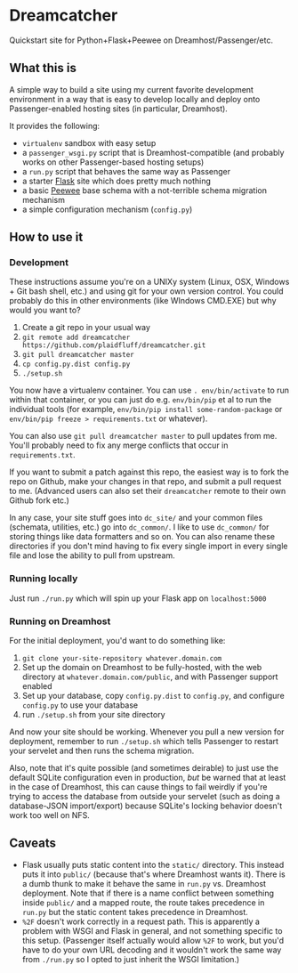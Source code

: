 # Dreamcatcher
Quickstart site for Python+Flask+Peewee on Dreamhost/Passenger/etc.

## What this is

A simple way to build a site using my current favorite development environment in a way that is easy to develop locally and deploy onto Passenger-enabled hosting sites (in particular, Dreamhost).

It provides the following:

* `virtualenv` sandbox with easy setup
* a `passenger_wsgi.py` script that is Dreamhost-compatible (and probably works on other Passenger-based hosting setups)
* a `run.py` script that behaves the same way as Passenger
* a starter [Flask](http://flask.pocoo.org/) site which does pretty much nothing
* a basic [Peewee](http://peewee.readthedocs.org/) base schema with a not-terrible schema migration mechanism
* a simple configuration mechanism (`config.py`)

## How to use it

### Development

These instructions assume you're on a UNIXy system (Linux, OSX, Windows + Git bash shell, etc.) and using git for your own version control. You could probably do this in other environments (like WIndows CMD.EXE) but why would you want to?

1. Create a git repo in your usual way
2. `git remote add dreamcatcher https://github.com/plaidfluff/dreamcatcher.git`
3. `git pull dreamcatcher master`
4. `cp config.py.dist config.py`
5. `./setup.sh`

You now have a virtualenv container. You can use `. env/bin/activate` to run within that container, or you can just do e.g. `env/bin/pip` et al to run the individual tools (for example, `env/bin/pip install some-random-package` or `env/bin/pip freeze > requirements.txt` or whatever).

You can also use `git pull dreamcatcher master` to pull updates from me. You'll probably need to fix any merge conflicts that occur in `requirements.txt`.

If you want to submit a patch against this repo, the easiest way is to fork the repo on Github, make your changes in that repo, and submit a pull request to me. (Advanced users can also set their `dreamcatcher` remote to their own Github fork etc.)

In any case, your site stuff goes into `dc_site/` and your common files (schemata, utilities, etc.) go into `dc_common/`. I like to use `dc_common/` for storing things like data formatters and so on. You can also rename these directories if you don't mind having to fix every single import in every single file and lose the ability to pull from upstream.

### Running locally

Just run `./run.py` which will spin up your Flask app on `localhost:5000`

### Running on Dreamhost

For the initial deployment, you'd want to do something like:

1. `git clone your-site-repository whatever.domain.com`
2. Set up the domain on Dreamhost to be fully-hosted, with the web directory at `whatever.domain.com/public`, and with Passenger support enabled
3. Set up your database, copy `config.py.dist` to `config.py`, and configure `config.py` to use your database
4. run `./setup.sh` from your site directory

And now your site should be working. Whenever you pull a new version for deployment, remember to run `./setup.sh` which tells Passenger to restart your servelet and then runs the schema migration.

Also, note that it's quite possible (and sometimes deirable) to just use the default SQLite configuration even in production, *but* be warned that at least in the case of Dreamhost, this can cause things to fail weirdly if you're trying to access the database from outside your servelet (such as doing a database-JSON import/export) because SQLite's locking behavior doesn't work too well on NFS.

## Caveats

* Flask usually puts static content into the `static/` directory. This instead puts it into `public/` (because that's where Dreamhost wants it). There is a dumb thunk to make it behave the same in `run.py` vs. Dreamhost deployment. Note that if there is a name conflict between something inside `public/` and a mapped route, the route takes precedence in `run.py` but the static content takes precedence in Dreamhost.
* `%2F` doesn't work correctly in a request path. This is apparently a problem with WSGI and Flask in general, and not something specific to this setup. (Passenger itself actually would allow `%2F` to work, but you'd have to do your own URL decoding and it wouldn't work the same way from `./run.py` so I opted to just inherit the WSGI limitation.)
